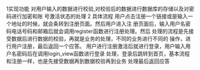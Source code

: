 1实现功能
  对用户输入的数据进行校验,对校验后的数据进行数据库的存储以及对密码进行加密和账
  号激活状态的处理
2 具体流程
  用户点击注册一个链接或是输入一个地址的时候，就会条转到注册页面。然后用户进入注
  册页面后，输入用户名密码电话号码和邮箱后就会调用register函数进行注册处理。然后
  处理的流程是先接受数据后进行数据的校验，再就是业务的处理，不同的业务进行不同的
  操作，进行用户注册，最后返回一个应答。
  用户进行注册激活后就进行登录，用户输入用户名密码后在调用login_view函数进行登录
  处理，登录后跳转到首页，基本流程和注册一样，也是先接受数据再到数据校验再到业务
  处理最后返回应答
  
   

   